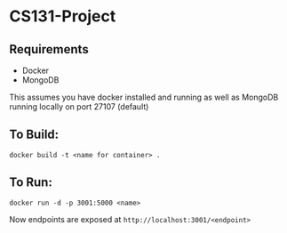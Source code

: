 # CS131-Project

## Requirements
* Docker
* MongoDB

This assumes you have docker installed and running as well as MongoDB running locally on port 27107 (default)

## To Build:

`docker build -t <name for container> .`

## To Run:

`docker run -d -p 3001:5000 <name>`

Now endpoints are exposed at `http://localhost:3001/<endpoint>`
